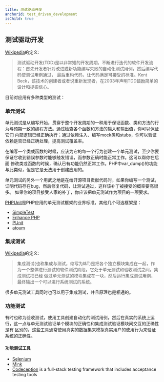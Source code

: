 ```yaml
---
title: 测试驱动开发
anchorid: test_driven_development
isChild: true
---
```


<h2 id="test_driven_development">测试驱动开发</h2>

[Wikipedia](http://en.wikipedia.org/wiki/Test-driven_development)的定义:

> 测试驱动开发(TDD)是以非常短的开发周期，不断进行迭代的软件开发流程：首先开发者针对改进或新功能编写失败的自动化测试用例，然后编写代码使测试用例通过，
> 最后重构代码，让代码满足可接受的标准。Kent Beck，该技术的创建者或者说重新发现者，在2003年声明TDD鼓励简单的设计和提振信心。

目前对应用有多种类型的测试：

### 单元测试

单元测试是从编写开始，贯穿于整个开发周期的一种用于保证函数、类和方法的行为与预期一致的编程方法。通过检查各个函数和方法的输入和输出值，你可以保证它们
内部逻辑已经正确执行；通过依赖注入、编写mock类和stubs，你可以验证依赖是否已经正确处理，提高测试覆盖率。

在编写一个类或函数的时候，应该为它的每一个行为创建一个单元测试，至少你要保证它收到错误参数时能够触发错误，而参数正确时能正常工作。这可以帮你在后面
修改类或函数的时候，确认已有功能仍然正常工作。PHP中var_dump()的功能与此类似，但是它是无法用于创建应用的。

单元测试的另外一个用武之地是在给开源项目贡献代码时，如果你编写一个测试，证明代码存在bug，然后修复代码，让测试通过，这样该补丁被接受的概率要高很多。
如果你的项目接受人家的补丁，你应该把单元测试作为项目的一项要求。

[PHPUnit](http://phpunit.de)是PHP应用的单元测试框架的业界标准，其他几个可选框架是：

* [SimpleTest](http://simpletest.org)
* [Enhance PHP](http://www.enhance-php.com/)
* [PUnit](http://punit.smf.me.uk/)
* [atoum](https://github.com/atoum/atoum)

### 集成测试

[Wikipedia](http://en.wikipedia.org/wiki/Integration_testing)的定义:

> 集成测试(也称集成与测试，缩写为I&T)是把各个独立模块集成在一起，作为一个整体进行测试的软件测试阶段，它处于单元测试和验收测试之间。集成测试把已经
> 做过单元测试的模块集成在一块，然后运行集成测试用例，最终输出一个可以进行系统测试的系统。

很多单元测试工具同时也可以用于集成测试，并且原理也是相通的。

### 功能测试

有时也称为验收测试，使用工具创建自动化的测试用例，然后在真实的系统上运行，这一点与单元测试验证单个模块的正确性和集成测试验证模块间交互的正确性是有
区别的，这些工具通常使用真实的数据集来模拟真实用户的使用行为来验证系统的正确性。

#### 功能测试工具

* [Selenium](http://seleniumhq.com)
* [Mink](http://mink.behat.org)
* [Codeception](http://codeception.com) is a full-stack testing framework that includes acceptance testing tools
